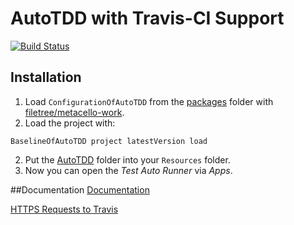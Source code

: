 AutoTDD with Travis-CI Support
===================
[![Build Status](https://travis-ci.org/HPI-SWA-Teaching/AutoTDD.svg)](https://travis-ci.org/HPI-SWA-Teaching/AutoTDD)

## Installation

1. Load `ConfigurationOfAutoTDD` from the [packages](https://github.com/HPI-SWA-Teaching/AutoTDD/tree/master/packages) folder with [filetree/metacello-work](https://github.com/dalehenrich/metacello-work).
2. Load the project with:
```smalltalk
BaselineOfAutoTDD project latestVersion load
```
2. Put the [AutoTDD](https://github.com/HPI-SWA-Teaching/AutoTDD/tree/master/resources) folder into your `Resources` folder.
3. Now you can open the *Test Auto Runner* via *Apps*.

##Documentation
[Documentation](https://github.com/HPI-SWA-Teaching/AutoTDD/wiki/Documentation)

[HTTPS Requests to Travis](https://github.com/HPI-SWA-Teaching/AutoTDD/wiki/Communicating-with-Travis)

